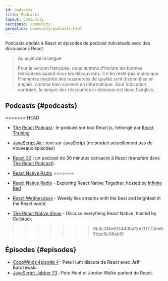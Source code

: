 ```yaml
---
id: podcasts
title: Podcasts
layout: community
sectionid: community
permalink: community/podcasts.html
---
```


Podcasts dédiés à React et épisodes de podcast individuels avec des discussions React.

> Au sujet de la langue
>
>Pour la version française, nous tentons d'inclure les bonnes ressources quand nous les découvrons. Il n'en reste pas moins que l'immense majorité des ressources de qualité sont disponibles en anglais, comme bien souvent en informatique. Sauf indication contraire, la langue des ressources ci-dessous est donc l'anglais.

## Podcasts {#podcasts}

<<<<<<< HEAD
- [The React Podcast](https://reactpodcast.simplecast.fm/) : le podcast sur tout React.js, hébergé par [React Training](https://reacttraining.com)
- [JavaScript Air](https://javascriptair.com/) : tout sur JavaScript (ne produit actuellement pas de nouveaux épisodes)
- [React 30](https://react30.com/) : un podcast de 30 minutes consacré à React (transféré dans [The React Podcast](https://reactpodcast.simplecast.fm/)).
- [React Native Radio](https://devchat.tv/react-native-radio)
=======
- [React Native Radio](https://reactnativeradio.com) - Exploring React Native Together, hosted by [Infinite Red](https://infinite.red)

- [React Wednesdays](https://www.telerik.com/react-wednesdays) - Weekly live streams with the best and brightest in the React world

- [The React Native Show](https://callstack.com/podcast-react-native-show) - Discuss everything React Native, hosted by [Callstack](https://callstack.com/?utm_campaign=Podcast&utm_source=reactjs_org&utm_medium=community_podcasts)
>>>>>>> 9b3c3f4e613440baf2e2f1775be65dac8c08ab5f

## Épisodes {#episodes}

- [CodeWinds épisode 4](https://codewinds.com/podcast/004.html) : Pete Hunt discute de React avec Jeff Barczewski.
- [JavaScript Jabber 73](https://devchat.tv/js-jabber/073-jsj-react-with-pete-hunt-and-jordan-walke) : Pete Hunt et Jordan Walke parlent de React.
